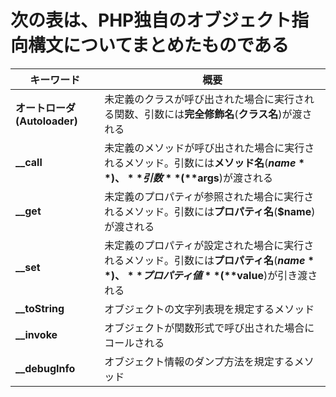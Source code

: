 # 次の表は、PHP独自のオブジェクト指向構文についてまとめたものである

|  キーワード  |  概要  |
| ---- | ---- |
|  **オートローダ(Autoloader)**  |  未定義のクラスが呼び出された場合に実行される関数、引数には**完全修飾名**(**クラス名**)が渡される  |
|  **__call**  |  未定義のメソッドが呼び出された場合に実行されるメソッド。引数には**メソッド名**(**$name**)、**引数**(**$args**)が渡される  |
|  **__get**  |  未定義のプロパティが参照された場合に実行されるメソッド。引数には**プロパティ名**(**$name**)が渡される  |
|  **__set**  |  未定義のプロパティが設定された場合に実行されるメソッド。引数には**プロパティ名**(**$name**)、**プロパティ値**(**$value**)が引き渡される |
|  **__toString**  |  オブジェクトの文字列表現を規定するメソッド  |
|  **__invoke**  |  オブジェクトが関数形式で呼び出された場合にコールされる  |
|  **__debugInfo**  |  オブジェクト情報のダンプ方法を規定するメソッド  |
